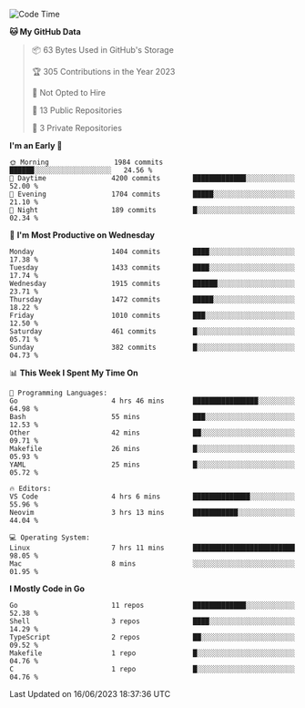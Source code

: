 <!--START_SECTION:waka-->
![Code Time](http://img.shields.io/badge/Code%20Time-33%20hrs%2057%20mins-blue)

**🐱 My GitHub Data** 

> 📦 63 Bytes Used in GitHub's Storage 
 > 
> 🏆 305 Contributions in the Year 2023
 > 
> 🚫 Not Opted to Hire
 > 
> 📜 13 Public Repositories 
 > 
> 🔑 3 Private Repositories 
 > 
**I'm an Early 🐤** 

```text
🌞 Morning                1984 commits        ██████░░░░░░░░░░░░░░░░░░░   24.56 % 
🌆 Daytime                4200 commits        █████████████░░░░░░░░░░░░   52.00 % 
🌃 Evening                1704 commits        █████░░░░░░░░░░░░░░░░░░░░   21.10 % 
🌙 Night                  189 commits         █░░░░░░░░░░░░░░░░░░░░░░░░   02.34 % 
```
📅 **I'm Most Productive on Wednesday** 

```text
Monday                   1404 commits        ████░░░░░░░░░░░░░░░░░░░░░   17.38 % 
Tuesday                  1433 commits        ████░░░░░░░░░░░░░░░░░░░░░   17.74 % 
Wednesday                1915 commits        ██████░░░░░░░░░░░░░░░░░░░   23.71 % 
Thursday                 1472 commits        █████░░░░░░░░░░░░░░░░░░░░   18.22 % 
Friday                   1010 commits        ███░░░░░░░░░░░░░░░░░░░░░░   12.50 % 
Saturday                 461 commits         █░░░░░░░░░░░░░░░░░░░░░░░░   05.71 % 
Sunday                   382 commits         █░░░░░░░░░░░░░░░░░░░░░░░░   04.73 % 
```


📊 **This Week I Spent My Time On** 

```text
💬 Programming Languages: 
Go                       4 hrs 46 mins       ████████████████░░░░░░░░░   64.98 % 
Bash                     55 mins             ███░░░░░░░░░░░░░░░░░░░░░░   12.53 % 
Other                    42 mins             ██░░░░░░░░░░░░░░░░░░░░░░░   09.71 % 
Makefile                 26 mins             █░░░░░░░░░░░░░░░░░░░░░░░░   05.93 % 
YAML                     25 mins             █░░░░░░░░░░░░░░░░░░░░░░░░   05.72 % 

🔥 Editors: 
VS Code                  4 hrs 6 mins        ██████████████░░░░░░░░░░░   55.96 % 
Neovim                   3 hrs 13 mins       ███████████░░░░░░░░░░░░░░   44.04 % 

💻 Operating System: 
Linux                    7 hrs 11 mins       █████████████████████████   98.05 % 
Mac                      8 mins              ░░░░░░░░░░░░░░░░░░░░░░░░░   01.95 % 
```

**I Mostly Code in Go** 

```text
Go                       11 repos            █████████████░░░░░░░░░░░░   52.38 % 
Shell                    3 repos             ████░░░░░░░░░░░░░░░░░░░░░   14.29 % 
TypeScript               2 repos             ██░░░░░░░░░░░░░░░░░░░░░░░   09.52 % 
Makefile                 1 repo              █░░░░░░░░░░░░░░░░░░░░░░░░   04.76 % 
C                        1 repo              █░░░░░░░░░░░░░░░░░░░░░░░░   04.76 % 
```




 Last Updated on 16/06/2023 18:37:36 UTC
<!--END_SECTION:waka-->

